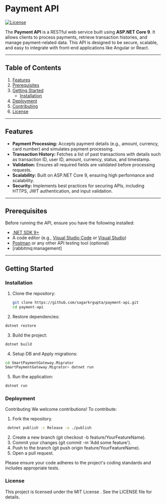 # Payment API

[![License](https://img.shields.io/badge/license-MIT-blue.svg)](LICENSE)

The **Payment API** is a RESTful web service built using **ASP.NET Core 9**. It allows clients to process payments, retrieve transaction histories, and manage payment-related data. This API is designed to be secure, scalable, and easy to integrate with front-end applications like Angular or React.

---

## Table of Contents

1. [Features](#features)
2. [Prerequisites](#prerequisites)
3. [Getting Started](#getting-started)
   - [Installation](#installation)
4. [Deployment](#deployment)
5. [Contributing](#contributing)
6. [License](#license)

---

## Features

- **Payment Processing:** Accepts payment details (e.g., amount, currency, card number) and simulates payment processing.
- **Transaction History:** Fetches a list of past transactions with details such as transaction ID, user ID, amount, currency, status, and timestamp.
- **Validation:** Ensures all required fields are validated before processing requests.
- **Scalability:** Built on ASP.NET Core 9, ensuring high performance and scalability.
- **Security:** Implements best practices for securing APIs, including HTTPS, JWT authentication, and input validation.

---

## Prerequisites

Before running the API, ensure you have the following installed:

- [.NET SDK 9+](https://dotnet.microsoft.com/download)
- A code editor (e.g., [Visual Studio Code](https://code.visualstudio.com/) or [Visual Studio](https://visualstudio.microsoft.com/))
- [Postman](https://www.postman.com/) or any other API testing tool (optional)
- [rabbitmq:management]
---

## Getting Started

### Installation

1. Clone the repository:
   ```bash
   git clone https://github.com/sagarkrgupta/payment-api.git
   cd payment-api
   ```

2. Restore dependencies:
  ```bash
  dotnet restore
   ```
3. Build the project:
  ```bash
  dotnet build
   ```

4. Setup DB and Apply migrations:
  ```bash
  cd SmartPaymentGateway.Migrator
  SmartPaymentGateway.Migrator> dotnet run
   ```

5. Run the application:
  ```bash
  dotnet run
   ```

   
### Deployment
Contributing
We welcome contributions! To contribute:

1. Fork the repository.
 ```bash
  dotnet publish -c Release -o ./publish
   ```
2. Create a new branch (git checkout -b feature/YourFeatureName).
3. Commit your changes (git commit -m 'Add some feature').
4. Push to the branch (git push origin feature/YourFeatureName).
5. Open a pull request.

Please ensure your code adheres to the project's coding standards and includes appropriate tests.


### License
This project is licensed under the MIT License . See the LICENSE file for details.